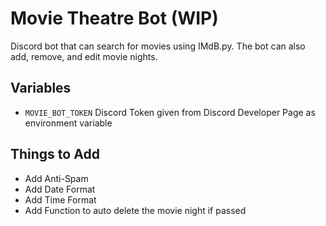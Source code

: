 # Movie Theatre Bot (WIP)
Discord bot that can search for movies using IMdB.py. The bot can also add, remove, and edit movie nights.

## Variables
  - `MOVIE_BOT_TOKEN` Discord Token given from Discord Developer Page as environment variable
  
## Things to Add
  - Add Anti-Spam
  - Add Date Format
  - Add Time Format
  - Add Function to auto delete the movie night if passed


